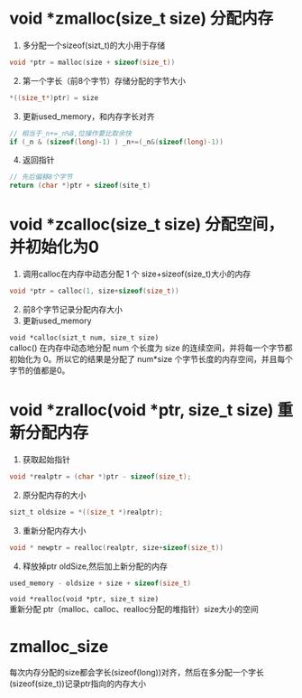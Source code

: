 # void *zmalloc(size_t size) 分配内存

1. 多分配一个sizeof(sizt_t)的大小用于存储
```c
void *ptr = malloc(size + sizeof(size_t))
```
2. 第一个字长（前8个字节）存储分配的字节大小
```c
*((size_t*)ptr) = size
```
3. 更新used_memory，和内存字长对齐
```c
// 相当于_n+=_n%8,位操作要比取余快
if (_n & (sizeof(long)-1) ) _n+=(_n&(sizeof(long)-1))
```
4. 返回指针
```c
// 先后偏移8个字节
return (char *)ptr + sizeof(site_t)
```

# void *zcalloc(size_t size) 分配空间，并初始化为0
1. 调用calloc在内存中动态分配 1 个 size+sizeof(size_t)大小的内存
```c
void *ptr = calloc(1, size+sizeof(size_t))
```
2. 前8个字节记录分配内存大小
3. 更新used_memory


`void *calloc(sizt_t num, size_t size)` \
calloc() 在内存中动态地分配 num 个长度为 size 的连续空间，并将每一个字节都初始化为 0。所以它的结果是分配了 num*size 个字节长度的内存空间，并且每个字节的值都是0。

# void *zralloc(void *ptr, size_t size) 重新分配内存
1. 获取起始指针
```c
void *realptr = (char *)ptr - sizeof(size_t);
```
2. 原分配内存的大小
```c
sizt_t oldsize = *((size_t *)realptr);
```
3. 重新分配内存大小 
```c
void * newptr = realloc(realptr, size+sizeof(size_t))
```
4. 释放掉ptr oldSize,然后加上新分配的内存
```c
used_memory - oldsize + size + sizeof(size_t)
```
`void *realloc(void *ptr, size_t size)`\
重新分配 ptr（malloc、calloc、realloc分配的堆指针）size大小的空间


# zmalloc_size 
每次内存分配的size都会字长(sizeof(long))对齐，然后在多分配一个字长(sizeof(size_t))记录ptr指向的内存大小
```

```